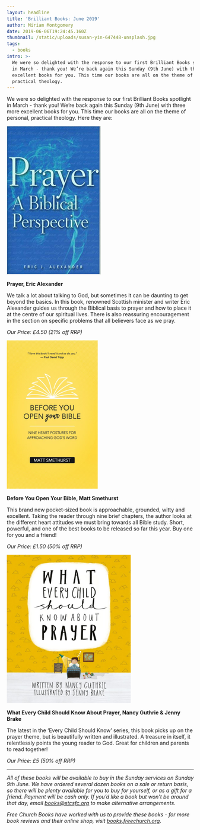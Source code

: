 ```yaml
---
layout: headline
title: 'Brilliant Books: June 2019'
author: Miriam Montgomery
date: 2019-06-06T19:24:45.160Z
thumbnail: /static/uploads/susan-yin-647448-unsplash.jpg
tags:
  - books
intro: >-
  We were so delighted with the response to our first Brilliant Books spotlight
  in March - thank you! We’re back again this Sunday (9th June) with three more
  excellent books for you. This time our books are all on the theme of personal,
  practical theology.
---
```

We were so delighted with the response to our first Brilliant Books spotlight in March - thank you! We’re back again this Sunday (9th June) with three more excellent books for you. This time our books are all on the theme of personal, practical theology. Here they are:

<img 
class=""
style="max-height: 400px; width: auto;margin-right: auto;margin-left: auto;"
src="/static/uploads/prayerericalexander.jpg" 
alt="Prayer, Eric Alexander"
/>


**Prayer, Eric Alexander**

We talk a lot about talking to God, but sometimes it can be daunting to get beyond the basics. In this book, renowned Scottish minister and writer Eric Alexander guides us through the Biblical basis to prayer and how to place it at the centre of our spiritual lives. There is also reassuring encouragement in the section on specific problems that all believers face as we pray.

_Our Price: £4.50 (21% off RRP)_


<img 
class=""
style="max-height: 400px; width: auto;margin-right: auto;margin-left: auto;"
src="/static/uploads/beforeyouopenyourbible.jpg" 
alt="Before You Open Your Bible"
/>


**Before You Open Your Bible, Matt Smethurst**

This brand new pocket-sized book is approachable, grounded, witty and excellent. Taking the reader through nine brief chapters, the author looks at the different heart attitudes we must bring towards all Bible study. Short, powerful, and one of the best books to be released so far this year. Buy one for you and a friend!

_Our Price: £1.50 (50% off RRP)_

<img 
class=""
style="max-height: 400px; width: auto;margin-right: auto;margin-left: auto;"
src="/static/uploads/whateverychildshouldknowprayer.jpg" 
alt="What Every Child Should Know About Prayer"
/>

**What Every Child Should Know About Prayer, Nancy Guthrie & Jenny Brake**

The latest in the ‘Every Child Should Know’ series, this book picks up on the prayer theme, but is beautifully written and illustrated. A treasure in itself, it relentlessly points the young reader to God. Great for children and parents to read together!

_Our Price: £5 (50% off RRP)_

----------------

_All of these books will be available to buy in the Sunday services on Sunday 9th June. We have ordered several dozen books on a sale or return basis, so there will be plenty available for you to buy for yourself, or as a gift for a friend.  Payment will be cash only. If you’d like a book but won’t be around that day, email [books@stcsfc.org](mailto:books@stcsfc.org) to make alternative arrangements._

_Free Church Books have worked with us to provide these books - for more book reviews and their online shop, visit_ [_books.freechurch.org_](https://books.freechurch.org)_._

